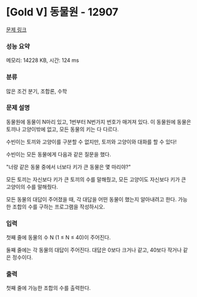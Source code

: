 # [Gold V] 동물원 - 12907 

[문제 링크](https://www.acmicpc.net/problem/12907) 

### 성능 요약

메모리: 14228 KB, 시간: 124 ms

### 분류

많은 조건 분기, 조합론, 수학

### 문제 설명

<p>동물원에 동물이 N마리 있고, 1번부터 N번가지 번호가 매겨져 있다. 이 동물원에 동물은 토끼나 고양이밖에 없고, 모든 동물의 키는 다 다르다.</p>

<p>수빈이는 토끼와 고양이를 구분할 수 없지만, 토끼와 고양이와 대화를 할 수 있다!</p>

<p>수빈이는 모든 동물에게 다음과 같은 질문을 했다.</p>

<p>"너랑 같은 동물 중에서 너보다 키가 큰 동물은 몇 마리야?"</p>

<p>모든 토끼는 자신보다 키가 큰 토끼의 수를 말해줬고, 모든 고양이도 자신보다 키가 큰 고양이의 수를 말해줬다.</p>

<p>모든 동물의 대답이 주어졌을 때, 각 대답을 어떤 동물이 했는지 알아내려고 한다. 가능한 조합의 수를 구하는 프로그램을 작성하시오.</p>

### 입력 

 <p>첫째 줄에 동물의 수 N (1 ≤ N ≤ 40)이 주어진다.</p>

<p>둘째 줄에는 각 동물의 대답이 주어진다. 대답은 0보다 크거나 같고, 40보다 작거나 같은 정수이다.</p>

### 출력 

 <p>첫째 줄에 가능한 조합의 수를 출력한다.</p>

